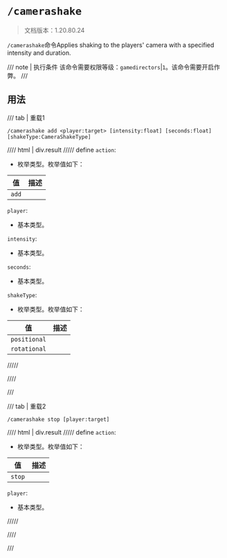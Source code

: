 # `/camerashake`

> 文档版本：1.20.80.24

`/camerashake`命令Applies shaking to the players' camera with a specified intensity and duration.

/// note | 执行条件
该命令需要权限等级：`gamedirectors`|`1`。该命令需要开启作弊。
///

## 用法

/// tab | 重载1
```mcfunction
/camerashake add <player:target> [intensity:float] [seconds:float] [shakeType:CameraShakeType]
```

//// html | div.result
///// define
`action`: <!-- md:samp CameraShakeActionAdd -->

- 枚举类型。枚举值如下：

|值|描述|
|---|---|
|`add`||


`player`: <!-- md:samp target -->

- 基本类型。

`intensity`: <!-- md:samp float -->

- 基本类型。

`seconds`: <!-- md:samp float -->

- 基本类型。

`shakeType`: <!-- md:samp CameraShakeType -->

- 枚举类型。枚举值如下：

|值|描述|
|---|---|
|`positional`||
|`rotational`||



/////

////

///

/// tab | 重载2
```mcfunction
/camerashake stop [player:target]
```

//// html | div.result
///// define
`action`: <!-- md:samp CameraShakeActionStop -->

- 枚举类型。枚举值如下：

|值|描述|
|---|---|
|`stop`||


`player`: <!-- md:samp target -->

- 基本类型。


/////

////

///
